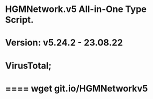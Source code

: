 # HGMNetwork.v5 All-in-One Type Script.

Version: v5.24.2 - 23.08.22
====
VirusTotal;
====

====
wget git.io/HGMNetworkv5
====
